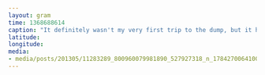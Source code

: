```yaml
---
layout: gram
time: 1368688614
caption: "It definitely wasn't my very first trip to the dump, but it had been a while. TRASH!"
latitude: 
longitude: 
media:
- media/posts/201305/11283289_800960079981890_527927318_n_17842700641000351.jpg
---
```

